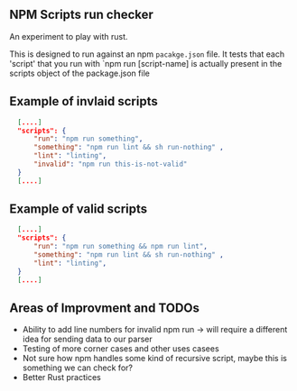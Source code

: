 ## NPM Scripts run checker

An experiment to play with rust. 

This is designed to run against an npm `pacakge.json` file. It 
tests that each 'script' that you run with `npm run [script-name] is actually present in the scripts object 
of the package.json file

## Example of invlaid scripts 

```json
  [....]
  "scripts": {
      "run": "npm run something",
      "something": "npm run lint && sh run-nothing" ,
      "lint": "linting",
      "invalid": "npm run this-is-not-valid"
  }
  [....]
```

## Example of valid scripts 

```json
  [....]
  "scripts": {
      "run": "npm run something && npm run lint",
      "something": "npm run lint && sh run-nothing" ,
      "lint": "linting",
  }
  [....]
```

## Areas of Improvment and TODOs 
- Ability to add line numbers for invalid npm run -> will require a different idea for sending data to our parser
- Testing of more corner cases and other uses casees
- Not sure how npm handles some kind of recursive script, maybe this is something we can check for?
- Better Rust practices
